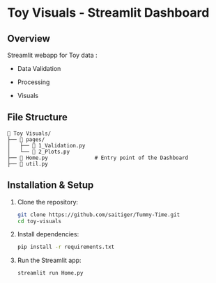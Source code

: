 # Toy Visuals - Streamlit Dashboard

## Overview
Streamlit webapp for Toy data : 
- Data Validation

- Processing
  
- Visuals
  
## File Structure
```
📁 Toy Visuals/
├── 📁 pages/
│   ├── 📄 1_Validation.py   
│   └── 📄 2_Plots.py        
├── 📄 Home.py               # Entry point of the Dashboard
├── 📄 util.py               
```

## Installation & Setup
1. Clone the repository:
   ```sh
   git clone https://github.com/saitiger/Tummy-Time.git
   cd toy-visuals
   ```
2. Install dependencies:
   ```sh
   pip install -r requirements.txt
   ```
3. Run the Streamlit app:
   ```sh
   streamlit run Home.py
   ```
